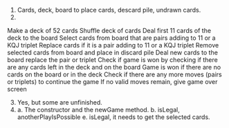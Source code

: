 1. Cards, deck, board to place cards, descard pile, undrawn cards.
2. 
Make a deck of 52 cards
Shuffle deck of cards
Deal first 11 cards of the deck to the board
Select cards from board that are pairs adding to 11 or a KQJ triplet
Replace cards if it is a pair adding to 11 or a KQJ triplet
Remove selected cards from board and place in discard pile
Deal new cards to the board replace the pair or triplet
Check if game is won by checking if there are any cards left in the deck and on the board
Game is won if there are no cards on the board or in the deck
Check if there are any more moves (pairs or triplets) to continue the game
If no valid moves remain, give game over screen


3. Yes, but some are unfinished.
4.  a. The constructor and the newGame method.
	b. isLegal, anotherPlayIsPossible
	e. isLegal, it needs to get the selected cards.
	